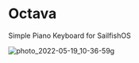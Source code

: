 # Octava
Simple Piano Keyboard for SailfishOS

![photo_2022-05-19_10-36-59g](https://user-images.githubusercontent.com/4253881/169582536-42b2f742-d325-454a-b18e-4198f19b9299.jpg)
